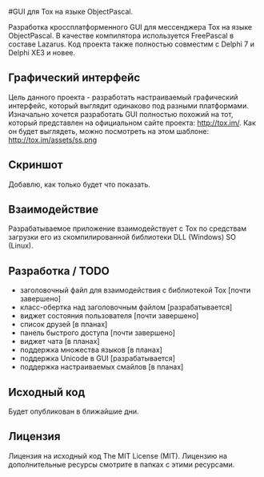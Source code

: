 #GUI для Tox на языке ObjectPascal.

Разработка кроссплатформенного GUI для мессенджера Tox на языке ObjectPascal. В качестве компилятора используется FreePascal в составе Lazarus. Код проекта также полностью совместим с Delphi 7 и Delphi XE3 и новее.

## Графический интерфейс
Цель данного проекта - разработать настраиваемый графический интерфейс, который выглядит одинаково под разными платформами. Изначально хочется разработать GUI полностью похожий на тот, который представлен на официальном сайте проекта: http://tox.im/. Как он будет выглядеть, можно посмотреть на этом шаблоне: http://tox.im/assets/ss.png

## Скриншот
Добавлю, как только будет что показать.

## Взаимодействие
Разрабатываемое приложение взаимодействует с Tox по средствам загрузки его из скомпилированной библиотеки DLL (Windows) SO (Linux).

## Разработка / TODO
* заголовочный файл для взаимодействия с библиотекой Tox [почти завершено]
* класс-обертка над заголовочным файлом [разрабатывается]
* виджет состояния пользователя [почти завершено]
* список друзей [в планах]
* панель быстрого доступа [почти завершено]
* виджет чата [в планах]
* поддержка множества языков [в планах]
* поддержка Unicode в GUI [разрабатывается]
* поддержка настраиваемых смайлов [в планах]

## Исходный код
Будет опубликован в ближайшие дни.

## Лицензия
Лицензия на исходный код The MIT License (MIT).
Лицензию на дополнительные ресурсы смотрите в папках с этими ресурсами.
